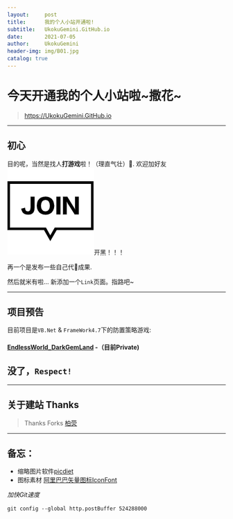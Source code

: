 ```yaml
---
layout:     post
title:      我的个人小站开通啦!
subtitle:   UkokuGemini.GitHub.io
date:       2021-07-05
author:     UkokuGemini
header-img: img/B01.jpg
catalog: true
---
```


#  今天开通我的个人小站啦~撒花~
>https://UkokuGemini.GitHub.io
---
初心
---
目的呢，当然是找人**打游戏**啦！（理直气壮）🤭.
欢迎加好友![](/img/Icon/Join.png "Add")开黑！！！

再一个是发布一些自己代🐎成果.

然后就米有啦...
新添加一个`Link`页面。指路吧~

---
项目预告
---

目前项目是`VB.Net` & `FrameWork4.7`下的防置策略游戏:
#### [EndlessWorld_DarkGemLand](http://www.github.com\UkokuGemini\DGL_Rise) -（目前Private)

## 没了，`Respect!`

---
关于建站 Thanks
---

>Thanks Forks [柏荧](http://qiubaiying.vip/)


---
备忘：
---

- 缩略图片软件[picdiet](https://www.picdiet.com/zh-cn)
- 图标素材 [阿里巴巴矢量图标IconFont](https://www.iconfont.cn/)


*加快Git速度*
```
git config --global http.postBuffer 524288000
```


 